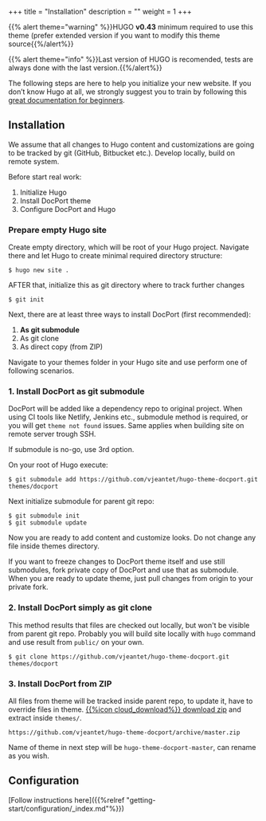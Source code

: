 +++
title = "Installation"
description = ""
weight = 1
+++

{{% alert theme="warning" %}}HUGO **v0.43** minimum required to use this theme (prefer extended version if you want to modify this theme source{{%/alert%}}

{{% alert theme="info" %}}Last version of HUGO is recomended, tests are always done with the last version.{{%/alert%}}

The following steps are here to help you initialize your new website. If you don’t know Hugo at all, we strongly suggest you to train by following this [great documentation for beginners](https://gohugo.io/overview/quickstart/).
<!--more-->

## Installation

We assume that all changes to Hugo content and customizations are going to be tracked by git (GitHub, Bitbucket etc.). Develop locally, build on remote system.

Before start real work:

1. Initialize Hugo
2. Install DocPort theme
3. Configure DocPort and Hugo

### Prepare empty Hugo site

Create empty directory, which will be root of your Hugo project. Navigate there and let Hugo to create minimal required directory structure:
```
$ hugo new site .
```
AFTER that, initialize this as git directory where to track further changes
```
$ git init
```

Next, there are at least three ways to install DocPort (first recommended):

1. **As git submodule**
2. As git clone
3. As direct copy (from ZIP)

Navigate to your themes folder in your Hugo site and use perform one of following scenarios.

### 1. Install DocPort as git submodule

DocPort will be added like a dependency repo to original project. When using CI tools like Netlify, Jenkins etc., submodule method is required, or you will get `theme not found` issues. Same applies when building site on remote server trough SSH.

If submodule is no-go, use 3rd option.

On your root of Hugo execute:

```
$ git submodule add https://github.com/vjeantet/hugo-theme-docport.git themes/docport
```
Next initialize submodule for parent git repo:

```
$ git submodule init
$ git submodule update
```

Now you are ready to add content and customize looks. Do not change any file inside themes directory.

If you want to freeze changes to DocPort theme itself and use still submodules, fork private copy of DocPort and use that as submodule. When you are ready to update theme, just pull changes from origin to your private fork.

### 2. Install DocPort simply as git clone

This method results that files are checked out locally, but won't be visible from parent git repo. Probably you will build site locally with `hugo` command and use result from `public/` on your own.

```
$ git clone https://github.com/vjeantet/hugo-theme-docport.git themes/docport
```


### 3. Install DocPort from ZIP

All files from theme will be tracked inside parent repo, to update it, have to override files in theme. [{{%icon cloud_download%}} download zip](https://github.com/vjeantet/hugo-theme-docport/archive/master.zip) and extract inside `themes/`.

```
https://github.com/vjeantet/hugo-theme-docport/archive/master.zip
```
Name of theme in next step will be `hugo-theme-docport-master`, can rename as you wish.

## Configuration

[Follow instructions here]({{%relref "getting-start/configuration/_index.md"%}})
